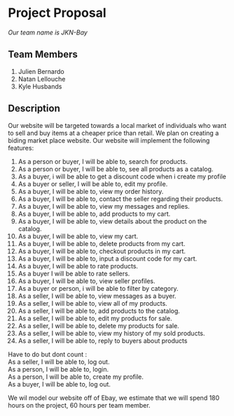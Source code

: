 # **Project Proposal**
  *Our team name is JKN-Bay*
## Team Members
  1. Julien Bernardo
  2. Natan Lellouche
  3. Kyle Husbands
  
  
## Description
  Our website will be targeted towards a local market of individuals who want to sell and buy items at a cheaper price than retail.
  We plan on creating a biding market place website.
  Our website will implement the following features:
  
1. As a person or buyer, I will be able to, search for products.
2. As a person or buyer, I will be able to, see all products as a catalog.
3. As a buyer, i will be able to get a discount code when i create my profile
4. As a buyer or seller, I will be able to, edit my profile.
5. As a buyer, I will be able to, view my order history.
8. As a buyer, I will be able to, contact the seller regarding their products.
9. As a buyer, I will be able to, view my messages and replies.
11. As a buyer, I will be able to, add products to my cart.
12. As a buyer, I will be able to, view details about the product on the catalog.
13. As a buyer, I will be able to, view my cart.
15. As a buyer, I will be able to, delete products from my cart.
16. As a buyer, I will be able to, checkout products in my cart. 
17. As a buyer, I will be able to, input a discount code for my cart.
18. As a buyer, I will be able to rate products.
19. As a buyer I will be able to rate sellers.
20. As a buyer, I will be able to, view seller profiles.
21. As a buyer or person, i will be able to filter by category.
20. As a seller, I will be able to, view messages as a buyer.
23. As a seller, I will be able to, view all of my products.
24. As a seller, I will be able to, add products to the catalog.
25. As a seller, I will be able to, edit my products for sale.
26. As a seller, I will be able to, delete my products for sale.
27. As a seller, I will be able to, view my history of my sold products.
28. As a seller, I will be able to, reply to buyers about products

Have to do but dont count : 
<br/>As a seller, I will be able to, log out.
<br/>As a person, I will be able to, login.
<br/>As a person, I will be able to, create my profile.
<br/>As a buyer, I will be able to, log out.

We wil model our website off of Ebay, we estimate that we will spend 180 hours on the project, 60 hours per team member.
      
